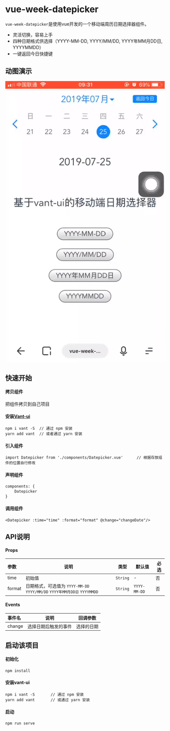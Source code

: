 # vue-week-datepicker

`vue-week-datepicker`是使用vue开发的一个移动端周历日期选择器组件。

* 灵活切换，容易上手
* 四种日期格式供选择（YYYY-MM-DD, YYYY/MM/DD, YYYY年MM月DD日, YYYYMMDD）
* 一键返回今日快捷键

## 动图演示

![image](https://github.com/KBeginner/vue-week-datepicker/blob/master/public/datepicker.gif)

## 快速开始

#### 拷贝组件
把组件拷贝到自己项目

#### 安装[Vant-ui](https://youzan.github.io/vant/#/zh-CN/quickstart)
```
npm i vant -S  // 通过 npm 安装
yarn add vant  // 或者通过 yarn 安装
```

#### 引入组件
```
import Datepicker from './components/Datepicker.vue'      // 根据存放组件的位置自行修改
```

#### 声明组件
```
components: {
    Datepicker
}
```
#### 调用组件
```
<Datepicker :time="time" :format="format" @change="changeDate"/>
```

## API说明

#### Props
|参数|说明|类型|默认值|必选|
|:---|---|---|---|---|
|time|初始值|`String`|-|否|
|format|日期格式，可选值为 `YYYY-MM-DD` `YYYY/MM/DD` `YYYY年MM月DD日` `YYYYMMDD`|`String`|`YYYY-MM-DD`|否|

#### Events
|事件名|说明|回调参数|
|:---|---|---|
|change|选择日期后触发的事件|选择的日期|


## 启动该项目

#### 初始化
```
npm install
```

#### 安装vant-ui
```
npm i vant -S       // 通过 npm 安装
yarn add vant       // 或通过 yarn 安装
```

#### 启动
```
npm run serve
```
